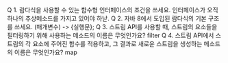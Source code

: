 Q 1. 람다식을 사용할 수 있는 함수형 인터페이스의 조건을 쓰세요.
	인터페이스가 오직 하나의 추상메소드를 가지고 있어야 하낟.
Q 2. 자바 8에서 도입된 람다식의 기본 구조를 쓰세요.
	(매개변수) -> {실행문};
Q 3. 스트림 API를 사용할 때, 스트림의 요소들을 필터링하기 위해 사용하는 메소드의 이름은 무엇인가요?
	filter
Q 4. 스트림 API에서 스트림의 각 요소에 주어진 함수를 적용하고, 그 결과로 새로운 스트림을 생성하는 메소드의 이름은 무엇인가요?
	map